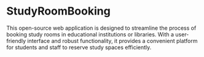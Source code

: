 # StudyRoomBooking
This open-source web application is designed to streamline the process of booking study rooms in educational institutions or libraries. With a user-friendly interface and robust functionality, it provides a convenient platform for students and staff to reserve study spaces efficiently.
